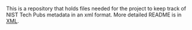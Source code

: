 This is a repository that holds files needed for the project to keep track of NIST Tech Pubs metadata in an xml format. More detailed README is in [XML](https://github.com/usnistgov/NIST-Tech-Pubs/tree/nist-pages/xml).
